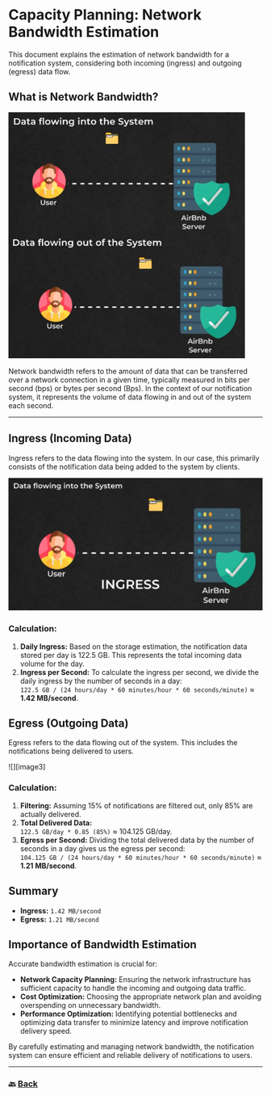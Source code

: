 # **Capacity Planning: Network Bandwidth Estimation**

This document explains the estimation of network bandwidth for a notification system, considering both incoming (ingress) and outgoing (egress) data flow.

## **What is Network Bandwidth?**

![18.png](img/18.png)

Network bandwidth refers to the amount of data that can be transferred over a network connection in a given time, typically measured in bits per second (bps) or bytes per second (Bps). In the context of our notification system, it represents the volume of data flowing in and out of the system each second.

---

## **Ingress (Incoming Data)**

Ingress refers to the data flowing into the system. In our case, this primarily consists of the notification data being added to the system by clients.

![19.png](img/19.png)

### **Calculation:**

1. **Daily Ingress:** Based on the storage estimation, the notification data stored per day is 122.5 GB. This represents the total incoming data volume for the day.  
2. **Ingress per Second:** To calculate the ingress per second, we divide the daily ingress by the number of seconds in a day:  
   `122.5 GB / (24 hours/day * 60 minutes/hour * 60 seconds/minute)` ≈ **1.42 MB/second**.

## **Egress (Outgoing Data)**

Egress refers to the data flowing out of the system. This includes the notifications being delivered to users.

![][image3]

### **Calculation:**

1. **Filtering:** Assuming 15% of notifications are filtered out, only 85% are actually delivered.  
2. **Total Delivered Data:**  
   `122.5 GB/day * 0.85 (85%)` ≈ 104.125 GB/day.  
3. **Egress per Second:** Dividing the total delivered data by the number of seconds in a day gives us the egress per second:  
   `104.125 GB / (24 hours/day * 60 minutes/hour * 60 seconds/minute)` ≈ **1.21 MB/second**.

## **Summary**

* **Ingress:** `1.42 MB/second`  
* **Egress:** `1.21 MB/second`

## **Importance of Bandwidth Estimation**

Accurate bandwidth estimation is crucial for:

* **Network Capacity Planning:** Ensuring the network infrastructure has sufficient capacity to handle the incoming and outgoing data traffic.  
* **Cost Optimization:** Choosing the appropriate network plan and avoiding overspending on unnecessary bandwidth.  
* **Performance Optimization:** Identifying potential bottlenecks and optimizing data transfer to minimize latency and improve notification delivery speed.

By carefully estimating and managing network bandwidth, the notification system can ensure efficient and reliable delivery of notifications to users.

---

### 🔙 [Back](../README.md)

